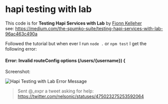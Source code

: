 hapi testing with lab
=====================

This code is for **Testing Hapi Services with Lab** by 
[Fionn Kelleher](https://twitter.com/_expr) <br /> 
see: 
https://medium.com/the-spumko-suite/testing-hapi-services-with-lab-96ac463c490a

Followed the tutorial but when ever I run `node .` or `npm test` I get the following error:

#### Error: Invalid routeConfig options (/users/{username}) {

Screenshot:

![Hapi Testing with Lab Error Message](http://i.imgur.com/swQe1lS.png)


> Sent @_expr a tweet asking for help:
> https://twitter.com/nelsonic/statuses/475023275253592064